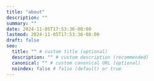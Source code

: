 ```yaml
---
title: "about"
description: ""
summary: ""
date: 2024-11-05T17:53:36-08:00
lastmod: 2024-11-05T17:53:36-08:00
draft: false
seo:
  title: "" # custom title (optional)
  description: "" # custom description (recommended)
  canonical: "" # custom canonical URL (optional)
  noindex: false # false (default) or true
---
```

